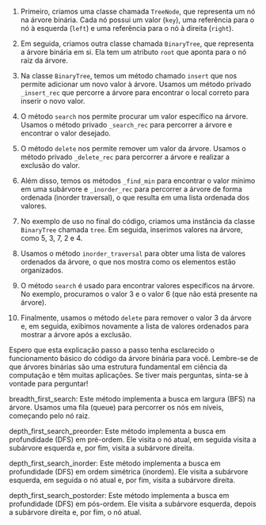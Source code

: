 1. Primeiro, criamos uma classe chamada `TreeNode`, que representa um nó na árvore binária. Cada nó possui um valor (`key`), uma referência para o nó à esquerda (`left`) e uma referência para o nó à direita (`right`).

2. Em seguida, criamos outra classe chamada `BinaryTree`, que representa a árvore binária em si. Ela tem um atributo `root` que aponta para o nó raiz da árvore.

3. Na classe `BinaryTree`, temos um método chamado `insert` que nos permite adicionar um novo valor à árvore. Usamos um método privado `_insert_rec` que percorre a árvore para encontrar o local correto para inserir o novo valor.

4. O método `search` nos permite procurar um valor específico na árvore. Usamos o método privado `_search_rec` para percorrer a árvore e encontrar o valor desejado.

5. O método `delete` nos permite remover um valor da árvore. Usamos o método privado `_delete_rec` para percorrer a árvore e realizar a exclusão do valor.

6. Além disso, temos os métodos `_find_min` para encontrar o valor mínimo em uma subárvore e `_inorder_rec` para percorrer a árvore de forma ordenada (inorder traversal), o que resulta em uma lista ordenada dos valores.

7. No exemplo de uso no final do código, criamos uma instância da classe `BinaryTree` chamada `tree`. Em seguida, inserimos valores na árvore, como 5, 3, 7, 2 e 4.

8. Usamos o método `inorder_traversal` para obter uma lista de valores ordenados da árvore, o que nos mostra como os elementos estão organizados.

9. O método `search` é usado para encontrar valores específicos na árvore. No exemplo, procuramos o valor 3 e o valor 6 (que não está presente na árvore).

10. Finalmente, usamos o método `delete` para remover o valor 3 da árvore e, em seguida, exibimos novamente a lista de valores ordenados para mostrar a árvore após a exclusão.

Espero que esta explicação passo a passo tenha esclarecido o funcionamento básico do código da árvore binária para você. Lembre-se de que árvores binárias são uma estrutura fundamental em ciência da computação e têm muitas aplicações. Se tiver mais perguntas, sinta-se à vontade para perguntar!

breadth_first_search: Este método implementa a busca em largura (BFS) na árvore. Usamos uma fila (queue) para percorrer os nós em níveis, começando pelo nó raiz.

depth_first_search_preorder: Este método implementa a busca em profundidade (DFS) em pré-ordem. Ele visita o nó atual, em seguida visita a subárvore esquerda e, por fim, visita a subárvore direita.

depth_first_search_inorder: Este método implementa a busca em profundidade (DFS) em ordem simétrica (inordem). Ele visita a subárvore esquerda, em seguida o nó atual e, por fim, visita a subárvore direita.

depth_first_search_postorder: Este método implementa a busca em profundidade (DFS) em pós-ordem. Ele visita a subárvore esquerda, depois a subárvore direita e, por fim, o nó atual.
